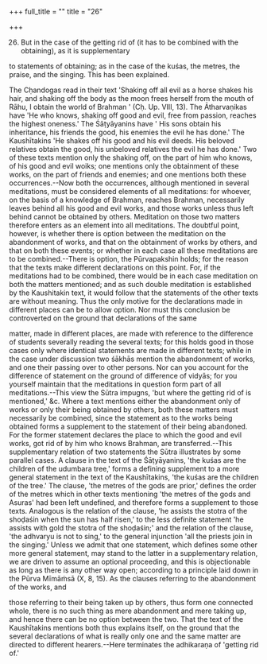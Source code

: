 +++
full_title = ""
title = "26"

+++


26. But in the case of the getting rid of (it has to be combined with the obtaining), as it is supplementary

to statements of obtaining; as in the case of the kuśas, the metres, the praise, and the singing. This has been explained.

The Cḥandogas read in their text 'Shaking off all evil as a horse shakes his hair, and shaking off the body as the moon frees herself from the mouth of Rāhu, I obtain the world of Brahman ' (Cḥ. Up. VIII, 13). The Ātharvaṇikas have 'He who knows, shaking off good and evil, free from passion, reaches the highest oneness.' The Śāṭyāyanins have ' His sons obtain his inheritance, his friends the good, his enemies the evil he has done.' The Kaushītakins 'He shakes off his good and his evil deeds. His beloved relatives obtain the good, his unbeloved relatives the evil he has done.' Two of these texts mention only the shaking off, on the part of him who knows, of his good and evil woiks; one mentions only the obtainment of these works, on the part of friends and enemies; and one mentions both these occurrences.--Now both the occurrences, although mentioned in several meditations, must be considered elements of all meditations: for whoever, on the basis of a knowledge of Brahman, reaches Brahman, necessarily leaves behind all his good and evil works, and those works unless thus left behind cannot be obtained by others. Meditation on those two matters therefore enters as an element into all meditations. The doubtful point, however, is whether there is option between the meditation on the abandonment of works, and that on the obtainment of works by others, and that on both these events; or whether in each case all these meditations are to be combined.--There is option, the Pūrvapakshin holds; for the reason that the texts make different declarations on this point. For, if the meditations had to be combined, there would be in each case meditation on both the matters mentioned; and as such double meditation is established by the Kaushitakin text, it would follow that the statements of the other texts are without meaning. Thus the only motive for the declarations made in different places can be to allow option. Nor must this conclusion be controverted on the ground that declarations of the same

matter, made in different places, are made with reference to the difference of students severally reading the several texts; for this holds good in those cases only where identical statements are made in different texts; while in the case under discussion two śākhās mention the abandonment of works, and one their passing over to other persons. Nor can you account for the difference of statement on the ground of difference of vidyās; for you yourself maintain that the meditations in question form part of all meditations.--This view the Sūtra impugns, 'but where the getting rid of is mentioned,' &c. Where a text mentions either the abandonment only of works or only their being obtained by others, both these matters must necessarily be combined, since the statement as to the works being obtained forms a supplement to the statement of their being abandoned. For the former statement declares the place to which the good and evil works, got rid of by him who knows Brahman, are transferred.--This supplementary relation of two statements the Sūtra illustrates by some parallel cases. A clause in the text of the Śāṭyāyanins, 'the kuśas are the children of the udumbara tree,' forms a defining supplement to a more general statement in the text of the Kaushītakins, 'the kuśas are the children of the tree.' The clause, 'the metres of the gods are prior,' defines the order of the metres which in other texts mentioning 'the metres of the gods and Asuras' had been left undefined, and therefore forms a supplement to those texts. Analogous is the relation of the clause, 'he assists the stotra of the shoḍaśin when the sun has half risen,' to the less definite statement 'he assists with gold the stotra of the shoḍaśin;' and the relation of the clause, 'the adhvaryu is not to sing,' to the general injunction 'all the priests join in the singing.' Unless we admit that one statement, which defines some other more general statement, may stand to the latter in a supplementary relation, we are driven to assume an optional proceeding, and this is objectionable as long as there is any other way open; according to a principle laid down in the Pūrva Mīmāṁsā (X, 8, 15). As the clauses referring to the abandonment of the works, and

those referring to their being taken up by others, thus form one connected whole, there is no such thing as mere abandonment and mere taking up, and hence there can be no option between the two. That the text of the Kaushītakins mentions both thus explains itself, on the ground that the several declarations of what is really only one and the same matter are directed to different hearers.--Here terminates the adhikaraṇa of 'getting rid of.'

